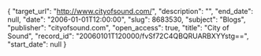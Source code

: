 {
  "target_url": "http://www.cityofsound.com/", 
  "description": "", 
  "end_date": null, 
  "date": "2006-01-01T12:00:00", 
  "slug": 8683530, 
  "subject": "Blogs", 
  "publisher": "cityofsound.com", 
  "open_access": true, 
  "title": "City of Sound", 
  "record_id": "20060101T120000/fvSf72C4QBQRUARBXYYstg==", 
  "start_date": null
}


